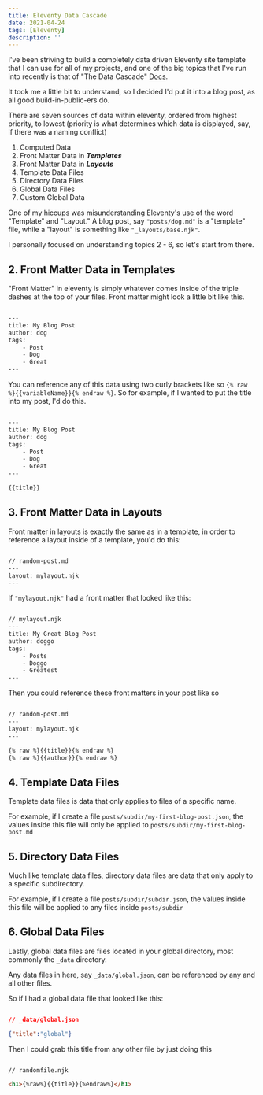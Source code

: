 ```yaml
---
title: Eleventy Data Cascade
date: 2021-04-24
tags: [Eleventy]
description: ''
---
```


I've been striving to build a completely data driven Eleventy site template that I can use for all of my projects, and one of the big topics that I've run into recently is that of "The Data Cascade" [Docs](https://www.11ty.dev/docs/data-cascade/).

It took me a little bit to understand, so I decided I'd put it into a blog post, as all good build-in-public-ers do.

There are seven sources of data within eleventy, ordered from highest priority, to lowest (priority is what determines which data is displayed, say, if there was a naming conflict)

1. Computed Data
2. Front Matter Data in ***Templates***
3. Front Matter Data in ***Layouts***
4. Template Data Files
5. Directory Data Files
6. Global Data Files
7. Custom Global Data

One of my hiccups was misunderstanding Eleventy's use of the word "Template" and "Layout." A blog post, say ```"posts/dog.md"``` is a "template" file, while a "layout" is something like ```"_layouts/base.njk"```.

I personally focused on understanding topics 2 - 6, so let's start from there.

## 2. Front Matter Data in Templates

"Front Matter" in eleventy is simply whatever comes inside of the triple dashes at the top of your files. Front matter might look a little bit like this.

```html

---
title: My Blog Post
author: dog
tags:
    - Post
    - Dog
    - Great
---
```

You can reference any of this data using two curly brackets like so ```{% raw %}{{variableName}}{% endraw %}```. So for example, if I wanted to put the title into my post, I'd do this.

```html

---
title: My Blog Post
author: dog
tags:
    - Post
    - Dog
    - Great
---

{{title}}
```

## 3. Front Matter Data in Layouts

Front matter in layouts is exactly the same as in a template, in order to reference a layout inside of a template, you'd do this:

```md

// random-post.md
---
layout: mylayout.njk
---
```

If ```"mylayout.njk"``` had a front matter that looked like this:

```html

// mylayout.njk
---
title: My Great Blog Post
author: doggo
tags:
    - Posts
    - Doggo
    - Greatest
---
```

Then you could reference these front matters in your post like so

```md

// random-post.md
---
layout: mylayout.njk
---

{% raw %}{{title}}{% endraw %}
{% raw %}{{author}}{% endraw %}
```

## 4. Template Data Files

Template data files is data that only applies to files of a specific name.

For example, if I create a file ```posts/subdir/my-first-blog-post.json```, the values inside this file will only be applied to ```posts/subdir/my-first-blog-post.md```

## 5. Directory Data Files

Much like template data files, directory data files are data that only apply to a specific subdirectory.

For example, if I create a file ```posts/subdir/subdir.json```, the values inside this file will be applied to any files inside ```posts/subdir```

## 6. Global Data Files

Lastly, global data files are files located in your global directory, most commonly the ```_data``` directory.

Any data files in here, say ```_data/global.json```, can be referenced by any and all other files.

So if I had a global data file that looked like this:

```json

// _data/global.json

{"title":"global"}
```

Then I could grab this title from any other file by just doing this

```html

// randomfile.njk

<h1>{%raw%}{{title}}{%endraw%}</h1>
```
